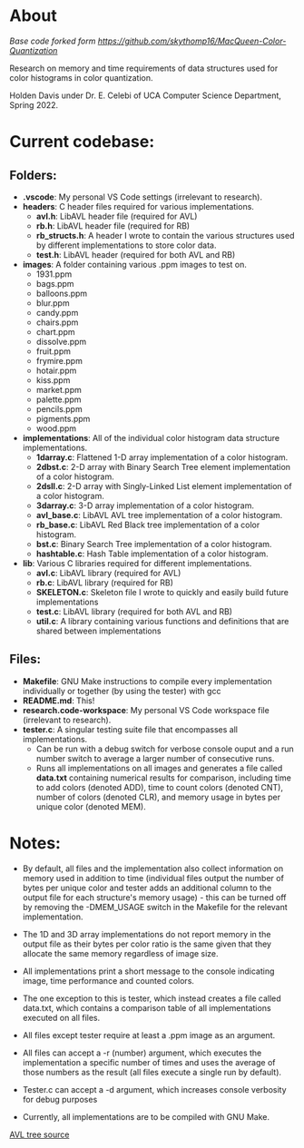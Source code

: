 # About

*Base code forked form https://github.com/skythomp16/MacQueen-Color-Quantization*

Research on memory and time requirements of data structures used for color histograms in color quantization.

Holden Davis under Dr. E. Celebi of UCA Computer Science Department, Spring 2022.

# Current codebase:
## Folders:
- **.vscode**: My personal VS Code settings (irrelevant to research).
- **headers**: C header files required for various implementations.
    - **avl.h**: LibAVL header file (required for AVL)
    - **rb.h**: LibAVL header file (required for RB)
    - **rb_structs.h**: A header I wrote to contain the various structures used by different implementations to store color data.
    - **test.h**: LibAVL header (required for both AVL and RB)
- **images**: A folder containing various .ppm images to test on.
    - 1931.ppm
    - bags.ppm
    - balloons.ppm
    - blur.ppm
    - candy.ppm
    - chairs.ppm
    - chart.ppm
    - dissolve.ppm
    - fruit.ppm
    - frymire.ppm
    - hotair.ppm
    - kiss.ppm
    - market.ppm
    - palette.ppm
    - pencils.ppm
    - pigments.ppm
    - wood.ppm
- **implementations**: All of the individual color histogram data structure implementations.
    - **1darray.c**: Flattened 1-D array implementation of a color histogram.
    - **2dbst.c**: 2-D array with Binary Search Tree element implementation of a color histogram.
    - **2dsll.c**: 2-D array with Singly-Linked List element implementation of a color histogram.
    - **3darray.c**: 3-D array implementation of a color histogram.
    - **avl_base.c**: LibAVL AVL tree implementation of a color histogram.
    - **rb_base.c**: LibAVL Red Black tree implementation of a color histogram.
    - **bst.c**: Binary Search Tree implementation of a color histogram.
    - **hashtable.c**: Hash Table implementation of a color histogram.
- **lib**: Various C libraries required for different implementations.
    - **avl.c**: LibAVL library (required for AVL)
    - **rb.c**: LibAVL library (required for RB)
    - **SKELETON.c**: Skeleton file I wrote to quickly and easily build future implementations
    - **test.c**: LibAVL library (required for both AVL and RB)
    - **util.c**: A library containing various functions and definitions that are shared between implementations
## Files:
- **Makefile**: GNU Make instructions to compile every implementation individually or together (by using the tester) with gcc
- **README.md**: This!
- **research.code-workspace**: My personal VS Code workspace file (irrelevant to research).
- **tester.c**: A singular testing suite file that encompasses all implementations. 
    - Can be run with a debug switch for verbose console ouput and a run number switch to average a larger number of consecutive runs. 
    - Runs all implementations on all images and generates a file called **data.txt** containing numerical results for comparison, including time to add colors (denoted ADD), time to count colors (denoted CNT), number of colors (denoted CLR), and memory usage in bytes per unique color (denoted MEM).

# Notes:

- By default, all files and the implementation also collect information on memory used in addition to time (individual files output the number of bytes per unique color and tester adds an additional column to the output file for each structure's memory usage) - this can be turned off by removing the -DMEM_USAGE switch in the Makefile for the relevant implementation.

- The 1D and 3D array implementations do not report memory in the output file as their bytes per color ratio is the same given that they allocate the same memory regardless of image size.

- All implementations print a short message to the console indicating image, time performance and counted colors.

- The one exception to this is tester, which instead creates a file called data.txt, which contains a comparison table of all implementations executed on all files.

- All files except tester require at least a .ppm image as an argument.

- All files can accept a -r (number) argument, which executes the implementation a specific number of times and uses the average of those numbers as the result (all files execute a single run by default).

- Tester.c can accept a -d argument, which increases console verbosity for debug purposes

- Currently, all implementations are to be compiled with GNU Make.

[AVL tree source](https://adtinfo.org/)
